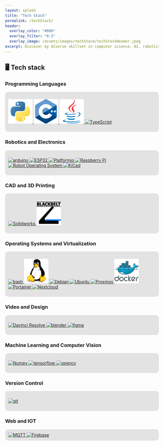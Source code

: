 ```yaml
---
layout: splash
title: "Tech Stack"
permalink: /techStack/
header:
  overlay_color: "#000"
  overlay_filter: "0.5"
  overlay_image: /assets/images/techStack/techStackHeader.jpeg
excerpt: Discover my diverse skillset in computer science, AI, robotics, mechanics, and electronics.
---
```


## 🖥️ Tech stack

### Programming Languages
<div style="background-color: rgba(0, 0, 0, 0.1); padding: 10px; border-radius: 10px;">
<p align="left">
    <a href="https://www.python.org" target="_blank" rel="noreferrer">
        <img src="https://raw.githubusercontent.com/devicons/devicon/master/icons/python/python-original.svg" alt="python" width="80" height="80"/>
    </a>
    <a href="https://www.w3schools.com/cpp/" target="_blank" rel="noreferrer">
        <img src="https://raw.githubusercontent.com/devicons/devicon/master/icons/cplusplus/cplusplus-original.svg" alt="cplusplus" width="80" height="80"/>
    </a>
    <a href="https://www.java.com" target="_blank" rel="noreferrer">
        <img src="https://raw.githubusercontent.com/devicons/devicon/master/icons/java/java-original.svg" alt="java" width="80" height="80"/>
    </a>
    <a href="https://www.typescriptlang.org/" target="_blank" rel="noreferrer">
        <img src="https://www.vectorlogo.zone/logos/typescriptlang/typescriptlang-icon.svg" alt="TypeScript" width="80" height="80"/>
    </a>
</p>
</div>

### Robotics and Electronics
<div style="background-color: rgba(0, 0, 0, 0.1); padding: 10px; border-radius: 10px;">
<p align="left">
    <a href="https://www.arduino.cc/" target="_blank" rel="noreferrer">
        <img src="https://cdn.worldvectorlogo.com/logos/arduino-1.svg" alt="arduino" width="80" height="80"/>
    </a>
    <a href="https://github.com/espressif" target="_blank" rel="noreferrer">
        <img src="https://avatars.githubusercontent.com/u/9460735?s=200&v=4" alt="ESP32" width="80" height="80"/>
    </a>
    <a href="https://github.com/platformio" target="_blank" rel="noreferrer">
        <img src="https://upload.wikimedia.org/wikipedia/commons/thumb/c/cd/PlatformIO_logo.svg/900px-PlatformIO_logo.svg.png?20220205132823" alt="Platformio" width="80" height="80"/>
    </a>
    <a href="https://www.raspberrypi.org/" target="_blank" rel="noreferrer">
        <img src="https://www.raspberrypi.org/pagekit-assets/media/images/4913a547895720ff30c1.svg" alt="Raspberry Pi" width="120" height="80"/>
    </a>
    <a href="https://docs.ros.org/en/humble/index.html" target="_blank" rel="noreferrer">
        <img src="https://www.ros.org/imgs/logo-white.png" alt="Robot Operating System" width="150" height="80"/>
    </a>
    <a href="https://www.kicad.org/" target="_blank" rel="noreferrer">
        <img src="https://upload.wikimedia.org/wikipedia/commons/5/59/KiCad-Logo.svg" alt="KiCad" width="120" height="80"/>
    </a>
</p>
</div>

### CAD and 3D Printing
<div style="background-color: rgba(0, 0, 0, 0.1); padding: 10px; border-radius: 10px;">
<p align="left">
    <a href="https://www.solidworks.com/" target="_blank" rel="noreferrer">
        <img src="https://www.3ds.com/assets/3ds-navigation/Solidworks-logo_red.svg" alt="Solidworks" width="120" height="80"/>
    </a>
    <a href="https://github.com/Ultimaker/Cura" target="_blank" rel="noreferrer">
        <img src="https://github.com/Ultimaker/Cura/raw/main/resources/images/cura-icon.png" alt="Cura" width="80" height="80"/>
    </a>
</p>
</div>

### Operating Systems and Virtualization
<div style="background-color: rgba(0, 0, 0, 0.1); padding: 10px; border-radius: 10px;">
<p align="left">
    <a href="https://www.gnu.org/software/bash/" target="_blank" rel="noreferrer">
        <img src="https://upload.wikimedia.org/wikipedia/commons/thumb/8/82/Gnu-bash-logo.svg/180px-Gnu-bash-logo.svg.png" alt="bash" width="100" height="80"/>
    </a>
    <a href="https://www.linux.org/" target="_blank" rel="noreferrer">
        <img src="https://raw.githubusercontent.com/devicons/devicon/master/icons/linux/linux-original.svg" alt="linux" width="80" height="80"/>
    </a>
    <a href="https://www.debian.org/" target="_blank" rel="noreferrer">
        <img src="https://www.debian.org/logos/openlogo-nd.svg" alt="Debian" width="80" height="80"/>
    </a>
    <a href="https://ubuntu.com/" target="_blank" rel="noreferrer">
        <img src="https://upload.wikimedia.org/wikipedia/commons/9/9e/UbuntuCoF.svg" alt="Ubuntu" width="80" height="80"/>
    </a>
    <a href="https://proxmox.com/en/" target="_blank" rel="noreferrer">
        <img src="https://proxmox.com/images/proxmox/logos/mediakit-proxmox-server-solutions-logos-dark.svg" alt="Proxmox" width="230" height="80"/>
    </a>
    <a href="https://www.docker.com/" target="_blank" rel="noreferrer">
        <img src="https://raw.githubusercontent.com/devicons/devicon/master/icons/docker/docker-original-wordmark.svg" alt="docker" width="80" height="80"/>
    </a>
    <a href="https://www.portainer.io/" target="_blank" rel="noreferrer">
        <img src="https://www.portainer.io/hubfs/portainer-logo-black.svg" alt="Portainer" width="100" height="80"/>
    </a>
    <a href="https://nextcloud.com/" target="_blank" rel="noreferrer">
        <img src="https://upload.wikimedia.org/wikipedia/commons/thumb/6/60/Nextcloud_Logo.svg/212px-Nextcloud_Logo.svg.png?20210301111141" alt="Nextcloud" width="55" height="80"/>
    </a>
</p>
</div>

### Video and Design
<div style="background-color: rgba(0, 0, 0, 0.1); padding: 10px; border-radius: 10px;">
<p align="left">
    <a href="https://www.blackmagicdesign.com/products/davinciresolve" target="_blank" rel="noreferrer">
        <img src="https://upload.wikimedia.org/wikipedia/commons/9/90/DaVinci_Resolve_17_logo.svg" alt="Davinci Resolve" width="80" height="80"/>
    </a>
    <a href="https://www.blender.org/" target="_blank" rel="noreferrer">
        <img src="https://download.blender.org/branding/community/blender_community_badge_white.svg" alt="blender" width="80" height="80"/>
    </a>
    <a href="https://www.figma.com/" target="_blank" rel="noreferrer">
        <img src="https://www.vectorlogo.zone/logos/figma/figma-icon.svg" alt="figma" width="80" height="80"/>
    </a>
</p>
</div>

### Machine Learning and Computer Vision
<div style="background-color: rgba(0, 0, 0, 0.1); padding: 10px; border-radius: 10px;">
<p align="left">
    <a href="https://numpy.org/" target="_blank" rel="noreferrer">
        <img src="https://numpy.org/images/logo.svg" alt="Numpy" width="80" height="80"/>
    </a>
    <a href="https://www.tensorflow.org" target="_blank" rel="noreferrer">
        <img src="https://www.vectorlogo.zone/logos/tensorflow/tensorflow-icon.svg" alt="tensorflow" width="80" height="80"/>
    </a>
    <a href="https://opencv.org/" target="_blank" rel="noreferrer">
        <img src="https://www.vectorlogo.zone/logos/opencv/opencv-icon.svg" alt="opencv" width="80" height="80"/>
    </a>
</p>
</div>

### Version Control
<div style="background-color: rgba(0, 0, 0, 0.1); padding: 10px; border-radius: 10px;">
<p align="left">
    <a href="https://git-scm.com/" target="_blank" rel="noreferrer">
        <img src="https://www.vectorlogo.zone/logos/git-scm/git-scm-icon.svg" alt="git" width="80" height="80"/>
    </a>
</p>
</div>


### Web and IOT
<div style="background-color: rgba(0, 0, 0, 0.1); padding: 10px; border-radius: 10px;">
<a href="https://mqtt.org/" target="_blank" rel="noreferrer">
    <img src="https://mqtt.org/assets/img/mqtt-logo-transp.svg" alt="MQTT" width="100" height="80"/>
</a>
<a href="https://firebase.google.com/" target="_blank" rel="noreferrer">
    <img src="https://www.vectorlogo.zone/logos/firebase/firebase-icon.svg" alt="Firebase" width="80" height="80"/>
</a>
</div>
